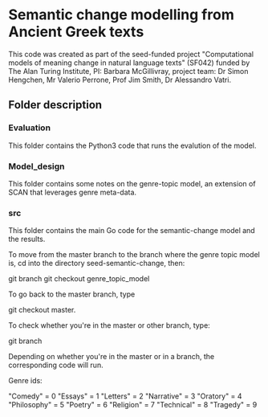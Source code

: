 # Semantic change modelling from Ancient Greek texts

This code was created as part of the seed-funded project "Computational models of meaning change in natural language texts" (SF042) funded by The Alan Turing Institute, PI: Barbara McGillivray, project team: Dr Simon Hengchen, Mr Valerio Perrone, Prof Jim Smith, Dr Alessandro Vatri.

## Folder description

### Evaluation
This folder contains the Python3 code that runs the evalution of the model.

### Model_design
This folder contains some notes on the genre-topic model, an extension of SCAN that leverages genre meta-data.

### src
This folder contains the main Go code for the semantic-change model and the results.

To move from the master branch to the branch where the genre topic model is, cd into the directory seed-semantic-change, then:

git branch
git checkout genre_topic_model

To go back to the master branch, type

git checkout master. 

To check whether you're in the master or other branch, type:

git branch

Depending on whether you're in the master or in a branch, the corresponding code will run.


Genre ids:

"Comedy" = 0
"Essays" = 1
"Letters" = 2
"Narrative" = 3
"Oratory" = 4
"Philosophy" = 5
"Poetry" = 6
"Religion" = 7
"Technical" = 8
"Tragedy" = 9
